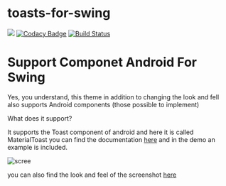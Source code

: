 # toasts-for-swing 
[![](https://jitpack.io/v/vincenzopalazzo/toasts-for-swing.svg)](https://jitpack.io/#vincenzopalazzo/toasts-for-swing)
 [![Codacy Badge](https://api.codacy.com/project/badge/Grade/1331807f846447d1b149d96d74aca810)](https://app.codacy.com/app/vincenzopalazzo/toasts-for-swing?utm_source=github.com&utm_medium=referral&utm_content=vincenzopalazzo/toasts-for-swing&utm_campaign=Badge_Grade_Dashboard) [![Build Status](https://travis-ci.org/vincenzopalazzo/toasts-for-swing.svg?branch=master)](https://travis-ci.org/vincenzopalazzo/toasts-for-swing)

# Support Componet Android For Swing

Yes, you understand, this theme in addition to changing the look and fell also supports Android components (those possible to implement)

What does it support?

It supports the Toast component of android and here it is called MaterialToast you can find the documentation [here](https://github.com/vincenzopalazzo/android-toasts-for-swing/releases/tag/v1.0) and in the demo an example is included.

![scree](https://preview.ibb.co/dqFRKp/addToast.png)

you can also find the look and feel of the screenshot [here](https://github.com/vincenzopalazzo/material-ui-swing)
